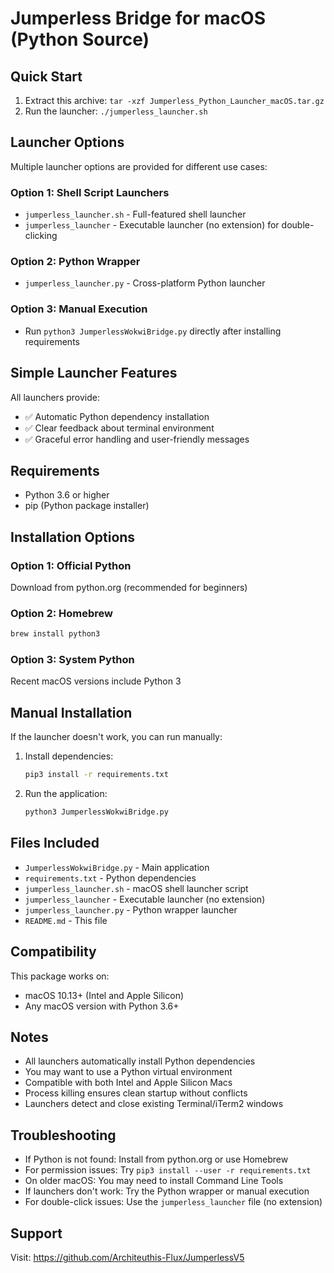 # Jumperless Bridge for macOS (Python Source)

## Quick Start
1. Extract this archive: `tar -xzf Jumperless_Python_Launcher_macOS.tar.gz`
2. Run the launcher: `./jumperless_launcher.sh`

## Launcher Options
Multiple launcher options are provided for different use cases:

### Option 1: Shell Script Launchers
- `jumperless_launcher.sh` - Full-featured shell launcher
- `jumperless_launcher` - Executable launcher (no extension) for double-clicking

### Option 2: Python Wrapper
- `jumperless_launcher.py` - Cross-platform Python launcher

### Option 3: Manual Execution
- Run `python3 JumperlessWokwiBridge.py` directly after installing requirements

## Simple Launcher Features
All launchers provide:
- ✅ Automatic Python dependency installation
- ✅ Clear feedback about terminal environment
- ✅ Graceful error handling and user-friendly messages

## Requirements
- Python 3.6 or higher
- pip (Python package installer)

## Installation Options
### Option 1: Official Python
Download from python.org (recommended for beginners)

### Option 2: Homebrew
```bash
brew install python3
```

### Option 3: System Python
Recent macOS versions include Python 3

## Manual Installation
If the launcher doesn't work, you can run manually:

1. Install dependencies:
   ```bash
   pip3 install -r requirements.txt
   ```

2. Run the application:
   ```bash
   python3 JumperlessWokwiBridge.py
   ```

## Files Included
- `JumperlessWokwiBridge.py` - Main application
- `requirements.txt` - Python dependencies
- `jumperless_launcher.sh` - macOS shell launcher script
- `jumperless_launcher` - Executable launcher (no extension)
- `jumperless_launcher.py` - Python wrapper launcher
- `README.md` - This file

## Compatibility
This package works on:
- macOS 10.13+ (Intel and Apple Silicon)
- Any macOS version with Python 3.6+

## Notes
- All launchers automatically install Python dependencies
- You may want to use a Python virtual environment
- Compatible with both Intel and Apple Silicon Macs
- Process killing ensures clean startup without conflicts
- Launchers detect and close existing Terminal/iTerm2 windows

## Troubleshooting
- If Python is not found: Install from python.org or use Homebrew
- For permission issues: Try `pip3 install --user -r requirements.txt`
- On older macOS: You may need to install Command Line Tools
- If launchers don't work: Try the Python wrapper or manual execution
- For double-click issues: Use the `jumperless_launcher` file (no extension)

## Support
Visit: https://github.com/Architeuthis-Flux/JumperlessV5
